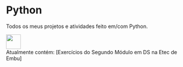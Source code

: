# Python
Todos os meus projetos e atividades feito em/com Python.
<div>
  <img src="https://icongr.am/devicon/python-original.svg?size=94&color=f3ecec" width="40" height="40"/>
</div>
Atualmente contém: [Exercícios do Segundo Módulo em DS na Etec de Embu]
